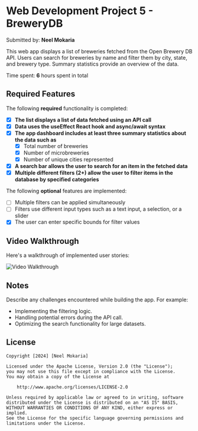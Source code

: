# Web Development Project 5 - BreweryDB

Submitted by: **Neel Mokaria**

This web app displays a list of breweries fetched from the Open Brewery DB API. Users can search for breweries by name and filter them by city, state, and brewery type. Summary statistics provide an
 overview of the data.

Time spent: **6** hours spent in total

## Required Features

The following **required** functionality is completed:

- [X] **The list displays a list of data fetched using an API call**
- [X] **Data uses the useEffect React hook and async/await syntax**
- [X] **The app dashboard includes at least three summary statistics about the data such as**
  - [X] Total number of breweries
  - [X] Number of microbreweries
  - [X] Number of unique cities represented
- [X] **A search bar allows the user to search for an item in the fetched data**
- [X] **Multiple different filters (2+) allow the user to filter items in the database by specified categories**

The following **optional** features are implemented:

- [ ] Multiple filters can be applied simultaneously
- [ ] Filters use different input types such as a text input, a selection, or a slider
- [X] The user can enter specific bounds for filter values

## Video Walkthrough

Here's a walkthrough of implemented user stories:

<img src='https://github.com/nmokaria27/Codepath-Web102-BreweryDB/blob/main/BreweryDB.gif' title='Video Walkthrough' width='' alt='Video Walkthrough' />

## Notes

Describe any challenges encountered
 while building the app. For example:

* Implementing the filtering logic.
* Handling potential errors during the API call. 
* Optimizing the search functionality for large datasets.

## License

    Copyright [2024] [Neel Mokaria]

    Licensed under the Apache License, Version 2.0 (the "License");
    you may not use this file except in compliance with the License.
    You may obtain a copy of the License at

        http://www.apache.org/licenses/LICENSE-2.0

    Unless required by applicable law or agreed to in writing, software
    distributed under the License is distributed on an "AS IS" BASIS,
    WITHOUT WARRANTIES OR CONDITIONS OF ANY KIND, either express or implied.
    See the License for the specific language governing permissions and
    limitations under the License.
